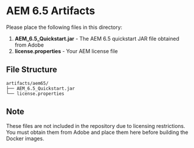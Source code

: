 # AEM 6.5 Artifacts

Please place the following files in this directory:

1. **AEM_6.5_Quickstart.jar** - The AEM 6.5 quickstart JAR file obtained from Adobe
2. **license.properties** - Your AEM license file

## File Structure
```
artifacts/aem65/
├── AEM_6.5_Quickstart.jar
└── license.properties
```

## Note
These files are not included in the repository due to licensing restrictions. You must obtain them from Adobe and place them here before building the Docker images.
